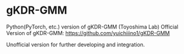 # gKDR-GMM
Python(PyTorch, etc.) version of gKDR-GMM (Toyoshima Lab)
Official Version of gKDR-GMM: https://github.com/yuichiiino1/gKDR-GMM

Unofficial version for further developing and integration.  